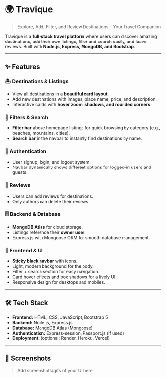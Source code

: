 # 🌍 Travique

> Explore, Add, Filter, and Review Destinations – Your Travel Companion  

Travique is a **full-stack travel platform** where users can discover amazing destinations, add their own listings, filter and search easily, and leave reviews. Built with **Node.js, Express, MongoDB, and Bootstrap**.

---

## ✨ Features

### 🏝️ Destinations & Listings
- View all destinations in a **beautiful card layout**.
- Add new destinations with images, place name, price, and description.
- Interactive cards with **hover zoom, shadows, and rounded corners**.

### 🎯 Filters & Search
- **Filter bar** above homepage listings for quick browsing by category (e.g., beaches, mountains, cities).
- **Search bar** in the navbar to instantly find destinations by name.

### 👤 Authentication
- User signup, login, and logout system.
- Navbar dynamically shows different options for logged-in users and guests.

### 💬 Reviews
- Users can add reviews for destinations.
- Only authors can delete their reviews.

### 🗄️ Backend & Database
- **MongoDB Atlas** for cloud storage.
- Listings reference their **owner user**.
- Express.js with Mongoose ORM for smooth database management.

### 🎨 Frontend & UI
- **Sticky black navbar** with icons.
- Light, modern background for the body.
- Filter + search section for easy navigation.
- Card hover effects and box shadows for a lively UI.
- Responsive design for desktops and mobiles.

---

## 🛠️ Tech Stack

- **Frontend:** HTML, CSS, JavaScript, Bootstrap 5  
- **Backend:** Node.js, Express.js  
- **Database:** MongoDB Atlas (Mongoose)  
- **Authentication:** Express-session, Passport.js (if used)  
- **Deployment:** (optional: Render, Heroku, Vercel)

---

## 📸 Screenshots

> Add screenshots/gifs of your UI here

